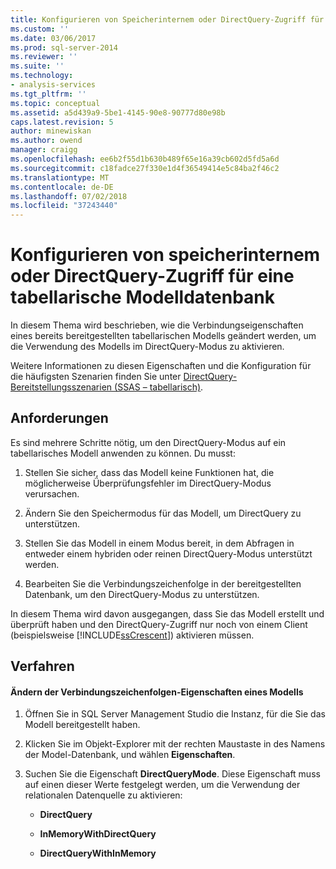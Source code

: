 ```yaml
---
title: Konfigurieren von Speicherinternem oder DirectQuery-Zugriff für eine tabellarische Modelldatenbank | Microsoft-Dokumentation
ms.custom: ''
ms.date: 03/06/2017
ms.prod: sql-server-2014
ms.reviewer: ''
ms.suite: ''
ms.technology:
- analysis-services
ms.tgt_pltfrm: ''
ms.topic: conceptual
ms.assetid: a5d439a9-5be1-4145-90e8-90777d80e98b
caps.latest.revision: 5
author: minewiskan
ms.author: owend
manager: craigg
ms.openlocfilehash: ee6b2f55d1b630b489f65e16a39cb602d5fd5a6d
ms.sourcegitcommit: c18fadce27f330e1d4f36549414e5c84ba2f46c2
ms.translationtype: MT
ms.contentlocale: de-DE
ms.lasthandoff: 07/02/2018
ms.locfileid: "37243440"
---
```

# <a name="configure-in-memory-or-directquery-access-for-a-tabular-model-database"></a>Konfigurieren von speicherinternem oder DirectQuery-Zugriff für eine tabellarische Modelldatenbank
  In diesem Thema wird beschrieben, wie die Verbindungseigenschaften eines bereits bereitgestellten tabellarischen Modells geändert werden, um die Verwendung des Modells im DirectQuery-Modus zu aktivieren.  
  
 Weitere Informationen zu diesen Eigenschaften und die Konfiguration für die häufigsten Szenarien finden Sie unter [DirectQuery-Bereitstellungsszenarien &#40;SSAS – tabellarisch&#41;](../directquery-deployment-scenarios-ssas-tabular.md).  
  
## <a name="requirements"></a>Anforderungen  
 Es sind mehrere Schritte nötig, um den DirectQuery-Modus auf ein tabellarisches Modell anwenden zu können. Du musst:  
  
1.  Stellen Sie sicher, dass das Modell keine Funktionen hat, die möglicherweise Überprüfungsfehler im DirectQuery-Modus verursachen.  
  
2.  Ändern Sie den Speichermodus für das Modell, um DirectQuery zu unterstützen.  
  
3.  Stellen Sie das Modell in einem Modus bereit, in dem Abfragen in entweder einem hybriden oder reinen DirectQuery-Modus unterstützt werden.  
  
4.  Bearbeiten Sie die Verbindungszeichenfolge in der bereitgestellten Datenbank, um den DirectQuery-Modus zu unterstützen.  
  
 In diesem Thema wird davon ausgegangen, dass Sie das Modell erstellt und überprüft haben und den DirectQuery-Zugriff nur noch von einem Client (beispielsweise [!INCLUDE[ssCrescent](../../includes/sscrescent-md.md)]) aktivieren müssen.  
  
## <a name="procedure"></a>Verfahren  
  
#### <a name="change-the-connection-string-properties-of-the-model"></a>Ändern der Verbindungszeichenfolgen-Eigenschaften eines Modells  
  
1.  Öffnen Sie in SQL Server Management Studio die Instanz, für die Sie das Modell bereitgestellt haben.  
  
2.  Klicken Sie im Objekt-Explorer mit der rechten Maustaste in des Namens der Model-Datenbank, und wählen **Eigenschaften**.  
  
3.  Suchen Sie die Eigenschaft **DirectQueryMode**. Diese Eigenschaft muss auf einen dieser Werte festgelegt werden, um die Verwendung der relationalen Datenquelle zu aktivieren:  
  
    -   **DirectQuery**  
  
    -   **InMemoryWithDirectQuery**  
  
    -   **DirectQueryWithInMemory**  
  
  
